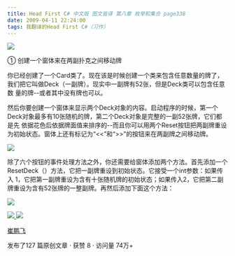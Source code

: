 ```yaml
---
title: Head First C# 中文版 图文皆译 第八章 枚举和集合 page338
date: 2009-04-11 22:24:00
tags: 我翻译的Head First C#（习作）
---
```

![](https://p-blog.csdn.net/images/p_blog_csdn_net/cuipengfei1/EntryImages/20090411/2009-04-11_21-44-38.jpg)

①  创建一个窗体来在两副扑克之间移动牌

  

你已经创建了一个Card类了。现在该是时候创建一个类来包含任意数量的牌了，我们把它叫做Deck（一副牌）。现实中一副牌有52张，但是Deck类可以包含任意数
量的牌--或者其中没有牌也可以。

  

然后你要创建一个窗体来显示两个Deck对象的内容。启动程序的时候，第一个Deck对象最多有10张随机的牌，第二个Deck对象是完整的一副52张牌，它们都是先
依据花色后依据牌面值来排序的--而且你可以用两个Reset按钮把两副牌重设为初始状态。窗体上还有标记为“<<”和“>>”的按钮来在两副牌之间移动牌。

  

![](https://p-blog.csdn.net/images/p_blog_csdn_net/cuipengfei1/EntryImages/20090411/2009-04-11_21-57-34.jpg)

除了六个按钮的事件处理方法之外，你还需要给窗体添加两个方法。首先添加一个ResetDeck（）方法，它把一副牌重设到初始状态。它接受一个int参数：如果传入
1，它把第一副牌重设为含有十张随机牌的初始状态；如果传入2，它把第二副牌重设为含有52张牌的一整副牌。再然后添加下面这个方法：

  

![](https://p-blog.csdn.net/images/p_blog_csdn_net/cuipengfei1/EntryImages/20090411/2009-04-11_22-16-09.jpg)



[ ![](https://profile.csdnimg.cn/5/2/5/3_cuipengfei1)
![](https://g.csdnimg.cn/static/user-reg-year/1x/11.png)
](https://blog.csdn.net/cuipengfei1)

[ 崔鹏飞 ](https://blog.csdn.net/cuipengfei1)

发布了127 篇原创文章  ·  获赞 8  ·  访问量 74万+

